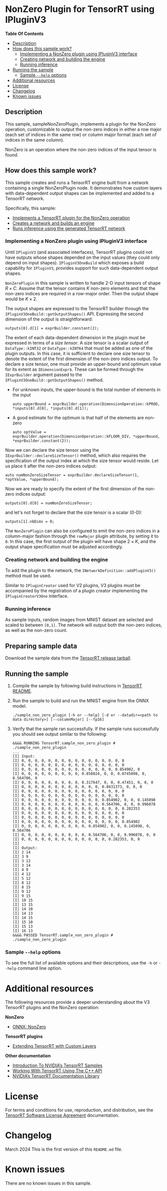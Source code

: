 # NonZero Plugin for TensorRT using IPluginV3

**Table Of Contents**
- [Description](#description)
- [How does this sample work?](#how-does-this-sample-work)
	* [Implementing a NonZero plugin using IPluginV3 interface](#implementing-a-nonzero-plugin-using-ipluginv3-interface)
	* [Creating network and building the engine](#creating-network-and-building-the-engine)
	* [Running inference](#running-inference)
- [Running the sample](#running-the-sample)
	* [Sample `--help` options](#sample---help-options)
- [Additional resources](#additional-resources)
- [License](#license)
- [Changelog](#changelog)
- [Known issues](#known-issues)

## Description

This sample, sampleNonZeroPlugin, implements a plugin for the NonZero operation, customizable to output the non-zero indices in
either a row major (each set of indices in the same row) or column major format (each set of indices in the same column).

NonZero is an operation where the non-zero indices of the input tensor is found. 

## How does this sample work?

This sample creates and runs a TensorRT engine built from a network containing a single NonZeroPlugin node. It demonstrates how
custom layers with data-dependent output shapes can be implemented and added to a TensorRT network.

Specifically, this sample:
- [Implements a TensorRT plugin for the NonZero operation](#implementing-a-nonzero-plugin-using-ipluginv3-interface)
- [Creates a network and builds an engine](#creating-network-and-building-the-engine)
- [Runs inference using the generated TensorRT network](#running-inference)

### Implementing a NonZero plugin using IPluginV3 interface

Until `IPluginV3` (and associated interfaces), TensorRT plugins could not have outputs whose shapes depended on the input values (they could only depend
on input shapes). `IPluginV3OneBuild` which exposes a build capability for `IPluginV3`, provides support for such data-dependent output shapes.

`NonZeroPlugin` in this sample is written to handle 2-D input tensors of shape $R \times C$. Assume that the tensor contains $K$ non-zero elements and that the
non-zero indices are required in a row-major order. Then the output shape would be $K \times 2$.

The output shapes are expressed to the TensorRT builder through the `IPluginV3OneBuild::getOutputShapes()` API. Expressing the second dimension of the output is
straightforward:
```
outputs[0].d[1] = exprBuilder.constant(2);
```

The extent of each data-dependent dimension in the plugin must be expressed in terms of a *_size tensor_*. A size tensor is a scalar output of 
`DataType::kINT32` or `DataType::kINT64` that must be added as one of the plugin outputs. In this case, it is sufficient to declare one size tensor to denote the extent of the
first dimension of the non-zero indices output. To declare a size tensor, one must provide an upper-bound and optimum value for its extent as `IDimensionExpr`s. These can be formed through the `IExprBuilder` argument passed to the `IPluginV3OneBuild::getOutputShapes()` method.
 - For unknown inputs, the upper-bound is the total number of elements in the input
	```
	auto upperBound = exprBuilder.operation(DimensionOperation::kPROD, *inputs[0].d[0], *inputs[0].d[1]);
	```
 - A good estimate for the optimum is that half of the elements are non-zero
	```
	auto optValue = exprBuilder.operation(DimensionOperation::kFLOOR_DIV, *upperBound, *exprBuilder.constant(2));
	```

Now we can declare the size tensor using the `IExprBuilder::declareSizeTensor()` method, which also requires the specification of the output index at which the size tensor would reside. Let us place it after the non-zero indices output:
```
auto numNonZeroSizeTensor = exprBuilder.declareSizeTensor(1, *optValue, *upperBound);
```

Now we are ready to specify the extent of the first dimension of the non-zero indices output:
```
outputs[0].d[0] = numNonZeroSizeTensor;
```
and let's not forget to declare that the size tensor is a scalar (0-D):
```
outputs[1].nbDims = 0;
```

The `NonZeroPlugin` can also be configured to emit the non-zero indices in a column-major fashion through the `rowMajor` plugin attribute, by setting it to `0`.
In this case, the first output of the plugin will have shape $2 \times K$, and the output shape specification must be adjusted accordingly.

### Creating network and building the engine

To add the plugin to the network, the `INetworkDefinition::addPluginV3()` method must be used. 

Similar to `IPluginCreator` used for V2 plugins, V3 plugins must be accompanied by the registration of a plugin creator implementing the `IPluginCreatorV3One`
interface.

### Running inference

As sample inputs, random images from MNIST dataset are selected and scaled to between `[0,1]`. The network will output both the non-zero indices,
as well as the non-zero count.

## Preparing sample data

Download the sample data from the [TensorRT release tarball](https://developer.nvidia.com/nvidia-tensorrt-download#).

## Running the sample

1. Compile the sample by following build instructions in [TensorRT README](https://github.com/NVIDIA/TensorRT/).

2.  Run the sample to build and run the MNIST engine from the ONNX model.
	```
	./sample_non_zero_plugin [-h or --help] [-d or --datadir=<path to data directory>] [--columnMajor] [--fp16]
	```

3.  Verify that the sample ran successfully. If the sample runs successfully you should see output similar to the following:
	```
	&&&& RUNNING TensorRT.sample_non_zero_plugin # ./sample_non_zero_plugin
	...
	[I] Input:
	[I] 0, 0, 0, 0, 0, 0, 0, 0, 0, 0, 0, 0, 0, 0, 0, 0
	[I] 0, 0, 0, 0, 0, 0, 0, 0, 0, 0, 0, 0, 0, 0, 0, 0
	[I] 0, 0, 0, 0, 0, 0, 0, 0, 0, 0, 0, 0, 0, 0, 0.854902, 0
	[I] 0, 0, 0, 0, 0, 0, 0, 0, 0, 0.858824, 0, 0, 0.0745098, 0, 0.564706, 0
	[I] 0, 0, 0, 0, 0, 0, 0, 0, 0, 0.317647, 0, 0, 0.47451, 0, 0, 0
	[I] 0, 0, 0, 0, 0, 0, 0, 0, 0, 0, 0, 0, 0.0431373, 0, 0, 0
	[I] 0, 0, 0, 0, 0, 0, 0, 0, 0, 0, 0, 0, 0, 0, 0, 0
	[I] 0, 0, 0, 0, 0, 0, 0, 0, 0, 0, 0, 0, 0, 0, 0, 0
	[I] 0, 0, 0, 0, 0, 0, 0, 0, 0, 0, 0, 0, 0.854902, 0, 0, 0.145098
	[I] 0, 0, 0, 0, 0, 0, 0, 0, 0, 0, 0, 0, 0.564706, 0, 0, 0.996078
	[I] 0, 0, 0, 0, 0, 0, 0, 0, 0, 0, 0, 0, 0, 0, 0, 0.282353
	[I] 0, 0, 0, 0, 0, 0, 0, 0, 0, 0, 0, 0, 0, 0, 0, 0
	[I] 0, 0, 0, 0, 0, 0, 0, 0, 0, 0, 0, 0, 0, 0, 0, 0
	[I] 0, 0, 0, 0, 0, 0, 0, 0, 0, 0, 0, 0, 0, 0, 0, 0.854902
	[I] 0, 0, 0, 0, 0, 0, 0, 0, 0, 0, 0.854902, 0, 0, 0.145098, 0, 0.564706
	[I] 0, 0, 0, 0, 0, 0, 0, 0, 0, 0, 0.564706, 0, 0, 0.996078, 0, 0
	[I] 0, 0, 0, 0, 0, 0, 0, 0, 0, 0, 0, 0, 0, 0.282353, 0, 0
	[I]
	[I] Output:
	[I] 2 14
	[I] 3 9
	[I] 3 12
	[I] 3 14
	[I] 4 9
	[I] 4 12
	[I] 5 12
	[I] 8 12
	[I] 8 15
	[I] 9 12
	[I] 9 15
	[I] 10 15
	[I] 13 15
	[I] 14 10
	[I] 14 13
	[I] 14 15
	[I] 15 10
	[I] 15 13
	[I] 16 13
	&&&& PASSED TensorRT.sample_non_zero_plugin # ./sample_non_zero_plugin
	```

### Sample `--help` options

To see the full list of available options and their descriptions, use the `-h` or `--help` command line option.


# Additional resources

The following resources provide a deeper understanding about the V3 TensorRT plugins and the NonZero operation:

**NonZero**
- [ONNX: NonZero](https://onnx.ai/onnx/operators/onnx__NonZero.html)

**TensorRT plugins**
- [Extending TensorRT with Custom Layers](https://docs.nvidia.com/deeplearning/tensorrt/developer-guide/index.html#extending)

**Other documentation**
- [Introduction To NVIDIA’s TensorRT Samples](https://docs.nvidia.com/deeplearning/sdk/tensorrt-sample-support-guide/index.html#samples)
- [Working With TensorRT Using The C++ API](https://docs.nvidia.com/deeplearning/sdk/tensorrt-developer-guide/index.html#c_topics)
- [NVIDIA’s TensorRT Documentation Library](https://docs.nvidia.com/deeplearning/sdk/tensorrt-archived/index.html)

# License

For terms and conditions for use, reproduction, and distribution, see the [TensorRT Software License Agreement](https://docs.nvidia.com/deeplearning/sdk/tensorrt-sla/index.html) documentation.


# Changelog

March 2024
This is the first version of this `README.md` file.


# Known issues

There are no known issues in this sample.
